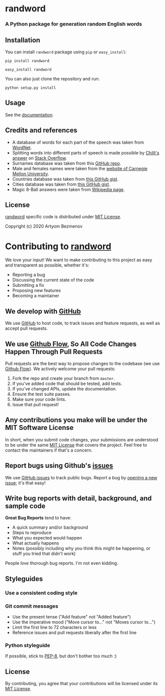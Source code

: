 # randword
### A Python package for generation random English words

## Installation
You can install `randword` package using `pip` or `easy_install`:
```
pip install randword
```
```
easy_install randword
```

You can also just clone the repository and run:
```
python setup.py install
```

## Usage
See the [documentation](https://randword.readthedocs.io/en/latest/usage.html).

## Credits and references
- A database of words for each part of the speech was taken from [WordNet](https://wordnet.princeton.edu/).
- Splitting words into different parts of speech is made possible by [Chilli's answer](https://stackoverflow.com/a/27415226/13692774) on [Stack Overflow](https://stackoverflow.com/).
- Surnames database was taken from this [GitHub repo](https://github.com/arineng/arincli/blob/master/lib/last-names.txt).
- Male and females names were taken from the [website of Carnegie Mellon University](https://www.cs.cmu.edu/afs/cs/project/ai-repository/ai/areas/nlp/corpora/names/).
- Countries database was taken from [this GitHub gist](https://gist.github.com/kalinchernev/486393efcca01623b18d).
- Cities database was taken from [this GitHub gist](https://gist.github.com/norcal82/4accc0d968444859b408).
- Magic 8-Ball answers were taken from [Wikipedia page](https://en.wikipedia.org/wiki/Magic_8-Ball).

## License
[randword](https://github.com/8nhuman8/randword) specific code is distributed under [MIT License](https://github.com/8nhuman8/randword/blob/master/LICENSE.txt).

Copyright (c) 2020 Artyom Bezmenov

# Contributing to [randword](https://github.com/8nhuman8/randword)
We love your input! We want to make contributing to this project as easy and transparent as possible, whether it's:

- Reporting a bug
- Discussing the current state of the code
- Submitting a fix
- Proposing new features
- Becoming a maintainer

## We develop with [GitHub](https://github.com)
We use [GitHub](https://github.com) to host code, to track issues and feature requests, as well as accept pull requests.

## We use [Github Flow](https://guides.github.com/introduction/flow/), So All Code Changes Happen Through Pull Requests
Pull requests are the best way to propose changes to the codebase (we use [Github Flow](https://guides.github.com/introduction/flow/)). We actively welcome your pull requests:

1. Fork the repo and create your branch from `master`.
2. If you've added code that should be tested, add tests.
3. If you've changed APIs, update the documentation.
4. Ensure the test suite passes.
5. Make sure your code lints.
6. Issue that pull request!

## Any contributions you make will be under the MIT Software License
In short, when you submit code changes, your submissions are understood to be under the same [MIT License](http://choosealicense.com/licenses/mit/) that covers the project. Feel free to contact the maintainers if that's a concern.

## Report bugs using Github's [issues](https://github.com/8nhuman8/randword/issues)
We use [GitHub issues](https://help.github.com/en/github/managing-your-work-on-github/about-issues) to track public bugs. Report a bug by [opening a new issue](https://github.com/8nhuman8/randword/issues/new/choose); it's that easy!

## Write bug reports with detail, background, and sample code

**Great Bug Reports** tend to have:

- A quick summary and/or background
- Steps to reproduce
- What you expected would happen
- What actually happens
- Notes (possibly including why you think this might be happening, or stuff you tried that didn't work)

People *love* thorough bug reports. I'm not even kidding.

## Styleguides

### Use a consistent coding style

### Git commit messages

* Use the present tense ("Add feature" not "Added feature")
* Use the imperative mood ("Move cursor to..." not "Moves cursor to...")
* Limit the first line to 72 characters or less
* Reference issues and pull requests liberally after the first line

### Python styleguide

If possible, stick to [PEP-8](https://www.python.org/dev/peps/pep-0008/), but don't bother too much :)

## License
By contributing, you agree that your contributions will be licensed under its [MIT License](https://github.com/8nhuman8/randword/blob/master/LICENSE.txt).
